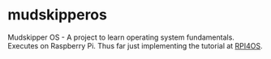 # mudskipperos
Mudskipper OS - A project to learn operating system fundamentals. Executes on Raspberry Pi.
Thus far just implementing the tutorial at [RPI4OS](https://www.rpi4os.com).
